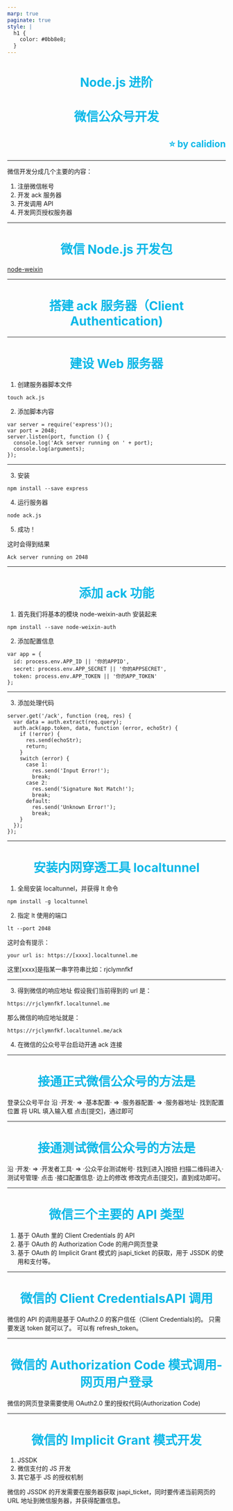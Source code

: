 ```yaml
---
marp: true
paginate: true
style: |
  h1 {
    color: #0bb8e8;
  }
---
```


<style scoped>
h1,h2 {
	color: #0bb8e8;
	text-align: center
}
h2 {
	text-align: right
}

</style>

# Node.js 进阶

# 微信公众号开发

## :star: by calidion

---

微信开发分成几个主要的内容：

1. 注册微信帐号
2. 开发 ack 服务器
3. 开发调用 API
4. 开发网页授权服务器

---

# 微信 Node.js 开发包

[node-weixin](http://www.node-weixin.com/)

---

# 搭建 ack 服务器（Client Authentication)

---

# 建设 Web 服务器

1. 创建服务器脚本文件

```
touch ack.js
```

2. 添加脚本内容

```
var server = require('express')();
var port = 2048;
server.listen(port, function () {
  console.log('Ack server running on ' + port);
  console.log(arguments);
});
```

---

3. 安装

```
npm install --save express
```

4. 运行服务器

```
node ack.js
```

5. 成功！

这时会得到结果

```
Ack server running on 2048
```

---

# 添加 ack 功能

1. 首先我们将基本的模块 node-weixin-auth 安装起来

```
npm install --save node-weixin-auth
```

2. 添加配置信息

```
var app = {
  id: process.env.APP_ID || '你的APPID',
  secret: process.env.APP_SECRET || '你的APPSECRET',
  token: process.env.APP_TOKEN || '你的APP_TOKEN'
};
```

---

3. 添加处理代码

```
server.get('/ack', function (req, res) {
  var data = auth.extract(req.query);
  auth.ack(app.token, data, function (error, echoStr) {
    if (!error) {
      res.send(echoStr);
      return;
    }
    switch (error) {
      case 1:
        res.send('Input Error!');
        break;
      case 2:
        res.send('Signature Not Match!');
        break;
      default:
        res.send('Unknown Error!');
        break;
    }
  });
});
```

---

# 安装内网穿透工具 localtunnel

1. 全局安装 localtunnel，并获得 lt 命令

```
npm install -g localtunnel
```

2. 指定 lt 使用的端口

```
lt --port 2048
```

这时会有提示：

```
your url is: https://[xxxx].localtunnel.me
```

这里[xxxx]是指某一串字符串比如：rjclymnfkf

---

3. 得到微信的响应地址
   假设我们当前得到的 url 是：

```
https://rjclymnfkf.localtunnel.me
```

那么微信的响应地址就是：

```
https://rjclymnfkf.localtunnel.me/ack
```

4. 在微信的公众号平台启动开通 ack 连接

---

# 接通正式微信公众号的方法是

登录公众号平台
沿 ·开发· => ·基本配置· => ·服务器配置· => ·服务器地址· 找到配置位置
将 URL 填入输入框
点击[提交]，通过即可

---

# 接通测试微信公众号的方法是

沿 ·开发· => ·开发者工具· => ·公众平台测试帐号·
找到[进入]按扭
扫描二维码进入·测试号管理·
点击 ·接口配置信息· 边上的修改
修改完点击[提交]，直到成功即可。

---

# 微信三个主要的 API 类型

1. 基于 OAuth 里的 Client Credentials 的 API
2. 基于 OAuth 的 Authorization Code 的用户网页登录
3. 基于 OAuth 的 Implicit Grant 模式的 jsapi_ticket 的获取，用于 JSSDK 的使用和支付等。

---

# 微信的 Client CredentialsAPI 调用

微信的 API 的调用是基于 OAuth2.0 的客户信任（Client Credentials)的。
只需要发送 token 就可以了。
可以有 refresh_token。

---

# 微信的 Authorization Code 模式调用-网页用户登录

微信的网页登录需要使用 OAuth2.0 里的授权代码(Authorization Code)

---

# 微信的 Implicit Grant 模式开发

1. JSSDK
2. 微信支付的 JS 开发
3. 其它基于 JS 的授权机制

微信的 JSSDK 的开发需要在服务器获取 jsapi_ticket，同时要传递当前网页的 URL 地址到微信服务器，并获得配置信息。
